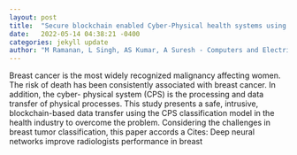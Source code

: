 ```yaml
---
layout: post
title:  "Secure blockchain enabled Cyber-Physical health systems using ensemble convolution neural network classification"
date:   2022-05-14 04:38:21 -0400
categories: jekyll update
author: "M Ramanan, L Singh, AS Kumar, A Suresh - Computers and Electrical , 2022"
---
```

Breast cancer is the most widely recognized malignancy affecting women. The risk of death has been consistently associated with breast cancer. In addition, the cyber- physical system (CPS) is the processing and data transfer of physical processes. This study presents a safe, intrusive, blockchain-based data transfer using the CPS classification model in the health industry to overcome the problem. Considering the challenges in breast tumor classification, this paper accords a Cites: Deep neural networks improve radiologists performance in breast